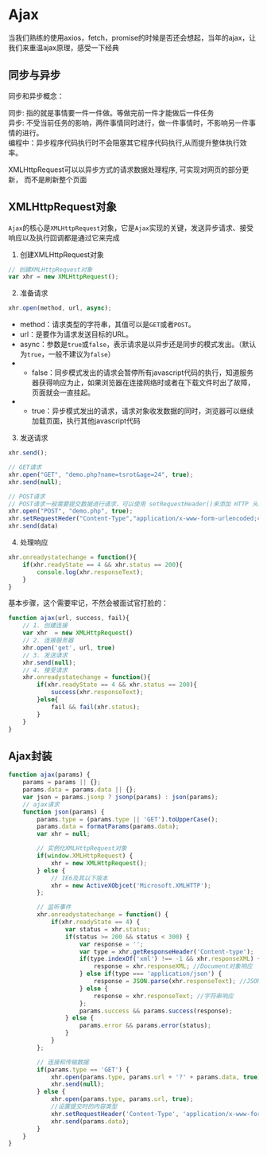 # Ajax

当我们熟练的使用axios，fetch，promise的时候是否还会想起，当年的ajax，让我们来重温ajax原理，感受一下经典

## 同步与异步


同步和异步概念： 

同步: 指的就是事情要一件一件做。等做完前一件才能做后一件任务 <br>
异步: 不受当前任务的影响，两件事情同时进行，做一件事情时，不影响另一件事情的进行。<br>
编程中：异步程序代码执行时不会阻塞其它程序代码执行,从而提升整体执行效率。

XMLHttpRequest可以以异步方式的请求数据处理程序,  可实现对网页的部分更新， 而不是刷新整个页面

## XMLHttpRequest对象
`Ajax`的核心是`XMLHttpRequest`对象，它是`Ajax`实现的关键，发送异步请求、接受响应以及执行回调都是通过它来完成


1. 创建XMLHttpRequest对象

```js
// 创建XMLHttpRequest对象
var xhr = new XMLHttpRequest();
``` 

2. 准备请求

```js
xhr.open(method, url, async);
```
- method：请求类型的字符串，其值可以是`GET`或者`POST`。
- url：是要作为请求发送目标的URL。
- async：参数是`true`或`false`，表示请求是以异步还是同步的模式发出。（默认为`true`，一般不建议为`false`）
- - false：同步模式发出的请求会暂停所有javascript代码的执行，知道服务器获得响应为止，如果浏览器在连接网络时或者在下载文件时出了故障，页面就会一直挂起。
- - true：异步模式发出的请求，请求对象收发数据的同时，浏览器可以继续加载页面，执行其他javascript代码



3. 发送请求
```js
xhr.send();

// GET请求
xhr.open("GET", "demo.php?name=tsrot&age=24", true);
xhr.send(null);

// POST请求
// POST请求一般需要提交数据进行请求，可以使用 setRequestHeader()来添加 HTTP 头。然后在send()方法中规定您希望发送的数据：
xhr.open("POST", "demo.php", true);
xhr.setRequestHeder("Content-Type","application/x-www-form-urlencoded;charset=UTF-8");
xhr.send(data)
```

4. 处理响应
```js
xhr.onreadystatechange = function(){
    if(xhr.readyState == 4 && xhr.status == 200){
        console.log(xhr.responseText);
    }
}
```
基本步骤，这个需要牢记，不然会被面试官打脸的：
```js
function ajax(url, success, fail){
    // 1. 创建连接
    var xhr  = new XMLHttpRequest()
    // 2. 连接服务器
    xhr.open('get', url, true)
    // 3. 发送请求
    xhr.send(null);
    // 4. 接受请求
    xhr.onreadystatechange = function(){
        if(xhr.readyState == 4 && xhr.status == 200){
            success(xhr.responseText);
        }else{
            fail && fail(xhr.status);
        }
    }
}
```

## Ajax封装

```js
function ajax(params) {
    params = params || {};
    params.data = params.data || {};
    var json = params.jsonp ? jsonp(params) : json(params);
    // ajax请求
    function json(params) {
        params.type = (params.type || 'GET').toUpperCase();
        params.data = formatParams(params.data);
        var xhr = null;

        // 实例化XMLHttpRequest对象
        if(window.XMLHttpRequest) {
            xhr = new XMLHttpRequest();
        } else {
            // IE6及其以下版本
            xhr = new ActiveXObjcet('Microsoft.XMLHTTP');
        };

        // 监听事件
        xhr.onreadystatechange = function() {
            if(xhr.readyState == 4) {
                var status = xhr.status;
                if(status >= 200 && status < 300) {
                    var response = '';
                    var type = xhr.getResponseHeader('Content-type');
                    if(type.indexOf('xml') !== -1 && xhr.responseXML) {
                        response = xhr.responseXML; //Document对象响应
                    } else if(type === 'application/json') {
                        response = JSON.parse(xhr.responseText); //JSON响应
                    } else {
                        response = xhr.responseText; //字符串响应
                    };
                    params.success && params.success(response);
                } else {
                    params.error && params.error(status);
                }
            }
        };

        // 连接和传输数据
        if(params.type == 'GET') {
            xhr.open(params.type, params.url + '?' + params.data, true);
            xhr.send(null);
        } else {
            xhr.open(params.type, params.url, true);
            //设置提交时的内容类型
            xhr.setRequestHeader('Content-Type', 'application/x-www-form-urlencoded; charset=UTF-8');
            xhr.send(params.data);
        }
    }
}
```